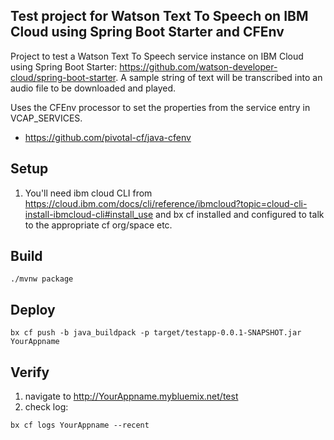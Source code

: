 ## Test project for Watson Text To Speech on IBM Cloud using Spring Boot Starter and CFEnv
Project to test a Watson Text To Speech service instance on IBM Cloud using Spring Boot Starter: https://github.com/watson-developer-cloud/spring-boot-starter. A sample string of text will be transcribed into an audio file to be downloaded and played. 

Uses the CFEnv processor to set the properties from the service entry in VCAP_SERVICES.
- https://github.com/pivotal-cf/java-cfenv

## Setup
1. You'll need ibm cloud CLI from https://cloud.ibm.com/docs/cli/reference/ibmcloud?topic=cloud-cli-install-ibmcloud-cli#install_use and bx cf installed and configured to talk to the appropriate cf org/space etc.

## Build
```
./mvnw package
```

## Deploy
```
bx cf push -b java_buildpack -p target/testapp-0.0.1-SNAPSHOT.jar YourAppname
```

## Verify
1. navigate to http://YourAppname.mybluemix.net/test
2. check log: 
```
bx cf logs YourAppname --recent
```